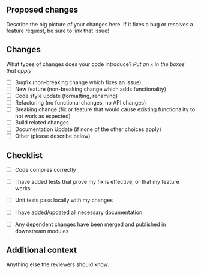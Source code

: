 ## Proposed changes

Describe the big picture of your changes here.  If it fixes a bug or resolves a feature request, be sure to link that issue!

## Changes

What types of changes does your code introduce?  _Put an `x` in the boxes that apply_

- [ ] Bugfix (non-breaking change which fixes an issue)
- [ ] New feature (non-breaking change which adds functionality)
- [ ] Code style update (formatting, renaming)
- [ ] Refactoring (no functional changes, no API changes)
- [ ] Breaking change (fix or feature that would cause existing functionality to not work as expected)
- [ ] Build related changes
- [ ] Documentation Update (if none of the other choices apply)
- [ ] Other (please describe below)

<!-- If there are frontend changes, please include screenshots. -->
<!-- If a reference design was involved, include a link to the relevant Figma frame! -->

## Checklist

- [ ] Code compiles correctly
- [ ] I have added tests that prove my fix is effective, or that my feature works
- [ ] Unit tests pass locally with my changes
- [ ] I have added/updated all necessary documentation
- [ ] Any dependent changes have been merged and published in downstream modules


## Additional context

Anything else the reviewers should know.
